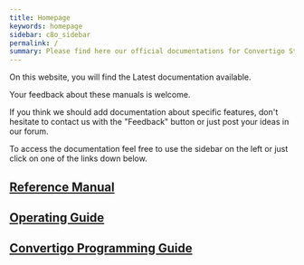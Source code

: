 ```yaml
---
title: Homepage
keywords: homepage
sidebar: c8o_sidebar
permalink: /
summary: Please find here our official documentations for Convertigo Studio and Convertigo Low Code Platform including Convertigo No Code Studio for Citizen Developpers
---
```

On this website, you will find the Latest documentation available.

Your feedback about these manuals is welcome.

If you think we should add documentation about specific features, don't hesitate to contact us with the "Feedback" button or just post your ideas in our forum.

To access the documentation feel free to use the sidebar on the left or just click on one of the links down below.

## [Reference Manual](reference-manual/)
## [Operating Guide](operating-guide/)
## [Convertigo Programming Guide](programming-guide/)

